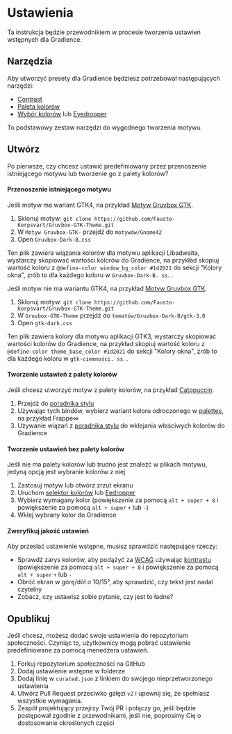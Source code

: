 # Ustawienia

Ta instrukcja będzie przewodnikiem w procesie tworzenia ustawień wstępnych dla Gradience.

## Narzędzia

Aby utworzyć presety dla Gradience będziesz potrzebował następujących narzędzi:

- [Contrast](https://flathub.org/apps/details/org.gnome.design.Contrast)
- [Paleta kolorów](https://flathub.org/apps/details/org.gnome.design.Palette)
- [Wybór kolorów](https://extensions.gnome.org/extension/3396/color-picker) lub [Eyedropper](https://github.com/FineFindus/eyedropper)

To podstawowy zestaw narzędzi do wygodnego tworzenia motywu.

## Utwórz

Po pierwsze, czy chcesz ustawić predefiniowany przez przenoszenie istniejącego motywu lub tworzenie go z palety kolorów?

#### Przenoszenie istniejącego motywu

Jeśli motyw ma wariant GTK4, na przykład [Motyw Gruvbox GTK](https://github.com/Fausto-Korpsvart/Gruvbox-GTK-Theme).

1. Sklonuj motyw: `git clone https://github.com/Fausto-Korpsvart/Gruvbox-GTK-Theme.git`
2. W `Motyw Gruvbox-GTK-` przejdź do `motywów/Gnome42`
3. Open `Gruvbox-Dark-B.css`

Ten plik zawiera wiązania kolorów dla motywu aplikacji Libadwaita, wystarczy skopiować wartości kolorów do Gradience, na przykład skopiuj wartość koloru z `@define-color window_bg_color #1d2021` do sekcji "Kolory okna", zrób to dla każdego koloru w `Gruvbox-Dark-B. ss`. .

Jeśli motyw nie ma wariantu GTK4, na przykład [Motyw Gruvbox GTK](https://github.com/Fausto-Korpsvart/Gruvbox-GTK-Theme).

1. Sklonuj motyw: `git clone https://github.com/Fausto-Korpsvart/Gruvbox-GTK-Theme.git`
2. W `Gruvbox-GTK-Theme` przejdź do `tematów/Gruvbox-Dark-B/gtk-3.0`
3. Open `gtk-dark.css`

Ten plik zawiera kolory dla motywu aplikacji GTK3, wystarczy skopiować wartości kolorów do Gradience, na przykład skopiuj wartość koloru z `@define-color theme_base_color #1d2021` do sekcji "Kolory okna", zrób to dla każdego koloru w `gtk-ciemności. ss`. .

#### Tworzenie ustawień z palety kolorów

Jeśli chcesz utworzyć motyw z palety kolorów, na przykład [Catppuccin](https://github.com/catppuccin/catppuccin).

1. Przejdź do [poradnika stylu](https://github.com/catppuccin/catppuccin/blob/main/docs/style-guide.md)
2. Używając tych bindów, wybierz wariant koloru odroczonego w [palettes](https://github.com/catppuccin/catppuccin#-palettes), na przykład Frappe∞
3. Używanie wiązań z [poradnika stylu](https://github.com/catppuccin/catppuccin/blob/main/docs/style-guide.md) do wklejania właściwych kolorów do Gradience

#### Tworzenie ustawień bez palety kolorów

Jeśli nie ma palety kolorów lub trudno jest znaleźć w plikach motywu, jedyną opcją jest wybranie kolorów z niej

1. Zastosuj motyw lub otwórz zrzut ekranu
2. Uruchom [selektor kolorów](https://extensions.gnome.org/extension/3396/color-picker) lub [Eedropper](https://github.com/FineFindus/eyedropper)
3. Wybierz wymagany kolor (powiększenie za pomocą `alt + super + 8` i powiększenie za pomocą `alt + super` `+` lub `-`)
4. Wklej wybrany kolor do Gradience

#### Zweryfikuj jakość ustawień

Aby przesłać ustawienie wstępne, musisz sprawdzić następujące rzeczy:

- Sprawdź zarys kolorów, aby podążyć za [WCAG](https://www.w3.org/WAI/standards-guidelines/wcag) używając [kontrastu](https://flathub.org/apps/details/org.gnome.design.Contrast) (powiększenie za pomocą `alt + super + 8` i powiększenie za pomocą `alt + super` `+` lub `-`
- Obróć ekran w górę/dół o 10/15°, aby sprawdzić, czy tekst jest nadal czytelny
- Zobacz, czy ustawisz sobie pytanie, czy jest to ładne?

## Opublikuj

Jeśli chcesz, możesz dodać swoje ustawienia do repozytorium społeczności. Czyniąc to, użytkownicy mogą pobrać ustawienie predefiniowane za pomocą menedżera ustawień.

1. Forkuj repozytorium społeczności na GitHub
2. Dodaj ustawienie wstępne w folderze
3. Dodaj linię w `curated.json` z linkiem do swojego nieprzetworzonego ustawienia
4. Utwórz Pull Request przeciwko gałęzi `v2` i upewnij się, że spełniasz wszystkie wymagania.
5. Zespół projektujący przejrzy Twój PR i połączy go, jeśli będzie postępował zgodnie z przewodnikami, jeśli nie, poprosimy Cię o dostosowanie określonych części
